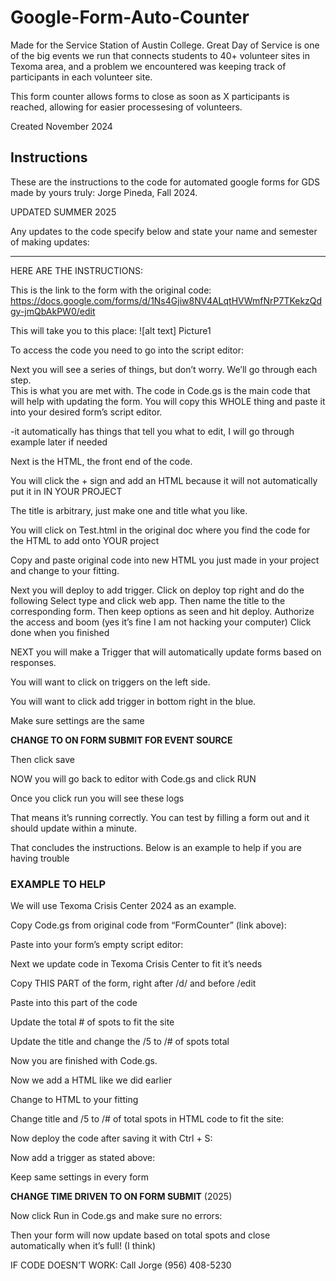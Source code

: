 # Google-Form-Auto-Counter
Made for the Service Station of Austin College. 
Great Day of Service is one of the big events we run that connects students to 40+ volunteer sites in Texoma area, and a problem we encountered was keeping track of participants in each volunteer site.

This form counter allows forms to close as soon as X participants is reached, allowing for easier processesing of volunteers.

Created November 2024

## Instructions

These are the instructions to the code for automated google forms for GDS made by yours truly: Jorge Pineda, Fall 2024. 

UPDATED SUMMER 2025

Any updates to the code specify below and state your name and semester of making updates:
____ ____ _____

HERE ARE THE INSTRUCTIONS: 

This is the link to the form with the original code: https://docs.google.com/forms/d/1Ns4Gjiw8NV4ALqtHVWmfNrP7TKekzQdgy-jmQbAkPW0/edit

This will take you to this place: 
![alt text] Picture1

To access the code you need to go into the script editor: 
 

Next you will see a series of things, but don’t worry. We’ll go through each step.  
This is what you are met with. The code in Code.gs is the main code that will help with updating the form. You will copy this WHOLE thing and paste it into your desired form’s script editor.

-it automatically has things that tell you what to edit, I will go through example later if 
needed

Next is the HTML, the front end of the code. 

You will click the + sign and add an HTML because it will not automatically put it in IN YOUR PROJECT

 

The title is arbitrary, just make one and title what you like. 


You will click on Test.html in the original doc where you find the code for the HTML to add onto YOUR project

 
Copy and paste original code into new HTML you just made in your project and change to your fitting. 




Next you will deploy to add trigger. Click on deploy top right and do the following 
Select type and click web app. Then name the title to the corresponding form. Then keep options as seen and hit deploy. Authorize the access and boom (yes it’s fine I am not hacking your computer) Click done when you finished



NEXT you will make a Trigger that will automatically update forms based on responses. 
 
You will want to click on triggers on the left side. 

 
You will want to click add trigger in bottom right in the blue. 

 
Make sure settings are the same

**CHANGE TO ON FORM SUBMIT FOR EVENT SOURCE**

Then click save


NOW you will go back to editor with Code.gs and click RUN
 
Once you click run you will see these logs 
 

That means it’s running correctly. You can test by filling a form out and it should update within a minute. 


That concludes the instructions. Below is an example to help if you are having trouble





### EXAMPLE TO HELP

We will use Texoma Crisis Center 2024 as an example.

 

Copy Code.gs from original code from “FormCounter” (link above): 
 

Paste into your form’s empty script editor: 

  

Next we update code in Texoma Crisis Center to fit it’s needs
 
Copy THIS PART of the form, right after /d/ and before /edit

 
Paste into this part of the code

 
Update the total # of spots to fit the site

 
Update the title and change the /5 to /# of spots total
 

Now you are finished with Code.gs.

Now we add a HTML like we did earlier

 

Change to HTML to your fitting
 
Change title and /5 to /# of total spots in HTML code to fit the site: 
 

Now deploy the code after saving it with Ctrl + S: 
 


Now add a trigger as stated above:

 
Keep same settings in every form

**CHANGE TIME DRIVEN TO ON FORM SUBMIT** (2025)

Now click Run in Code.gs and make sure no errors: 
 

Then your form will now update based on total spots and close automatically when it’s full! (I think)




IF CODE DOESN’T WORK: Call Jorge (956) 408-5230

